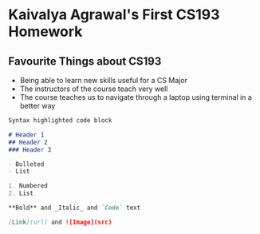 
# Kaivalya Agrawal's First CS193 Homework

## Favourite Things about CS193
- Being able to learn new skills useful for a CS Major
- The instructors of the course teach very well
- The course teaches us to navigate through a laptop using terminal in a better way


```markdown
Syntax highlighted code block

# Header 1
## Header 2
### Header 3

- Bulleted
- List

1. Numbered
2. List

**Bold** and _Italic_ and `Code` text

[Link](url) and ![Image](src)
```
